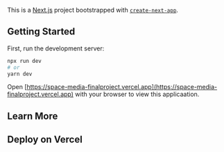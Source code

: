 This is a [Next.js](https://nextjs.org/) project bootstrapped with [`create-next-app`](https://github.com/vercel/next.js/tree/canary/packages/create-next-app).

## Getting Started

First, run the development server:

```bash
npx run dev
# or
yarn dev
```

Open [https://space-media-finalproject.vercel.app](https://space-media-finalproject.vercel.app) with your browser to view this applicaation.



## Learn More


## Deploy on Vercel



